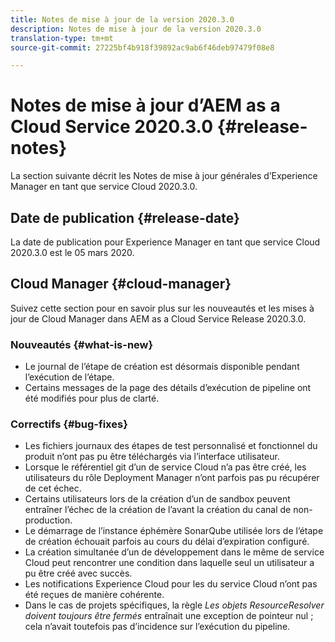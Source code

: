 ```yaml
---
title: Notes de mise à jour de la version 2020.3.0
description: Notes de mise à jour de la version 2020.3.0
translation-type: tm+mt
source-git-commit: 27225bf4b918f39892ac9ab6f46deb97479f08e8

---
```



# Notes de mise à jour d’AEM as a Cloud Service 2020.3.0 {#release-notes}

La section suivante décrit les Notes de mise à jour générales d’Experience Manager en tant que service Cloud 2020.3.0.


## Date de publication {#release-date}

La date de publication pour Experience Manager en tant que service Cloud 2020.3.0 est le 05 mars 2020.

## Cloud Manager {#cloud-manager}

Suivez cette section pour en savoir plus sur les nouveautés et les mises à jour de Cloud Manager dans AEM as a Cloud Service Release 2020.3.0.

### Nouveautés {#what-is-new}

* Le journal de l’étape de création est désormais disponible pendant l’exécution de l’étape.
* Certains messages de la page des détails d’exécution de pipeline ont été modifiés pour plus de clarté.

### Correctifs  {#bug-fixes}

* Les fichiers journaux des étapes de test personnalisé et fonctionnel du produit n’ont pas pu être téléchargés via l’interface utilisateur.
* Lorsque le référentiel git d’un de service Cloud n’a pas  être créé, les utilisateurs du rôle Deployment Manager n’ont parfois pas pu récupérer de cet échec.
* Certains utilisateurs   lors de la création d’un de sandbox peuvent entraîner l’échec de la création de l’avant la création du canal de non-production.
* Le démarrage de l’instance éphémère SonarQube utilisée lors de l’étape de création échouait parfois au cours du délai d’expiration configuré.
* La création simultanée d’un de développement   dans le même de service Cloud peut rencontrer une condition dans laquelle seul un utilisateur a pu être créé avec succès.
* Les notifications Experience Cloud pour les du service Cloud n’ont pas été reçues de manière cohérente.
* Dans le cas de projets spécifiques, la règle *Les objets ResourceResolver doivent toujours être fermés* entraînait une exception de pointeur nul ; cela n’avait toutefois pas d’incidence sur l’exécution du pipeline.

